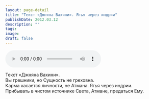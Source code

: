 ```yaml
---
layout: page-detail
title: "Текст «Джняна Вахини». Ягья через индрии"
publishDate: 2012.03.12
description: ""
tags:
image:
draft: false
---
```


<audio title="2012.03.12 - Текст «Джняна Вахини». Ягья через индрии.mp3" src="https://filer-api.advayta.org/v1.0/public/files/73825" controls=""></audio>

 Текст «Джняна Вахини».   
 Вы грешники, но Сущность не греховна.  
 Карма касается личности, не Атмана. Ягья через индрии.  
 Прибывать в чистом источнике Света, Атмане, предаться Ему.  

  
